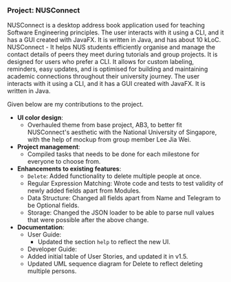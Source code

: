 ### Project: NUSConnect

NUSConnect is a desktop address book application used for teaching Software Engineering principles. The user interacts with it using a CLI, and it has a GUI created with JavaFX. It is written in Java, and has about 10 kLoC.
NUSConnect - It helps NUS students efficiently organise and manage the contact details of peers they meet during
tutorials and group projects. It is designed for users who prefer a CLI. It allows for custom labeling, reminders, easy
updates, and is optimised for building and maintaining academic connections throughout their university journey.
The user interacts with it using a CLI, and it has a GUI created with JavaFX.
It is written in Java.

Given below are my contributions to the project.

* **UI color design**:
  * Overhauled theme from base project, AB3, to better fit NUSConnect's aesthetic with the National University of Singapore, with the help of mockup from group member Lee Jia Wei.
* **Project management**:
  * Compiled tasks that needs to be done for each milestone for everyone to choose from.
* **Enhancements to existing features**:
  * `Delete`: Added functionality to delete multiple people at once.
  * Regular Expression Matching: Wrote code and tests to test validity of newly added fields apart from Modules.
  * Data Structure: Changed all fields apart from Name and Telegram to be Optional fields.
  * Storage: Changed the JSON loader to be able to parse null values that were possible after the above change.
* **Documentation**:
  * User Guide:
    * Updated the section `help` to reflect the new UI.
  *  Developer Guide:
    * Added initial table of User Stories, and updated it in v1.5.
    * Updated UML sequence diagram for Delete to reflect deleting multiple persons.

